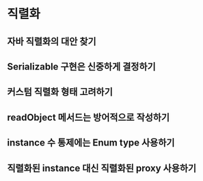 #   직렬화

##  자바 직렬화의 대안 찾기

##  Serializable 구현은 신중하게 결정하기

##  커스텀 직렬화 형태 고려하기

##  readObject 메서드는 방어적으로 작성하기

##  instance 수 통제에는 Enum type 사용하기

##  직렬화된 instance 대신 직렬화된 proxy 사용하기